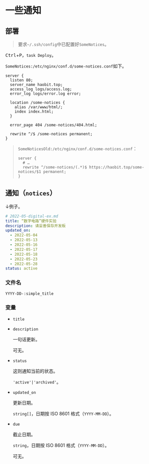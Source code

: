 # 一些通知

## 部署

> 要求`~/.ssh/config`中已配置好`SomeNotices`。

<kbd>Ctrl</kbd>+<kbd>P</kbd>，`task Deploy`。

`SomeNotices:/etc/nginx/conf.d/some-notices.conf`如下。

```properties
server {
  listen 80;
  server_name haobit.top;
  access_log logs/access.log;
  error_log logs/error.log error;
  
  location /some-notices {
    alias /var/www/html/;
    index index.html;
  }

  error_page 404 /some-notices/404.html;

  rewrite ^/$ /some-notices permanent;
}
```

> `SomeNoticesOld:/etc/nginx/conf.d/some-notices.conf`：
> 
> ```properties
> server {
>   # …
>   rewrite ^/some-notices/(.*)$ https://haobit.top/some-notices/$1 permanent;
> }
> ```

## 通知（`notices`）

↓例子。

```yaml
# 2022-05-digital-ex.md
title: “数字电路”硬件实验
description: 请妥善保存开发板
updated_on:
  - 2022-05-04
  - 2022-05-13
  - 2022-05-16
  - 2022-05-17
  - 2022-05-18
  - 2022-05-23
  - 2022-05-28
status: active
```

### 文件名

```
YYYY-DD-:simple_title
```

### 变量

- `title`

- `description`

  一句话更新。

  可无。

- `status`
  
  这则通知当前的状态。

  `'active'|'archived'`。

- `updated_on`

  更新日期。

  `string[]`，日期按 ISO 8601 格式（`YYYY-MM-DD`）。

- `due`

  截止日期。

  `string`，日期按 ISO 8601 格式（`YYYY-MM-DD`）。

  可无。

